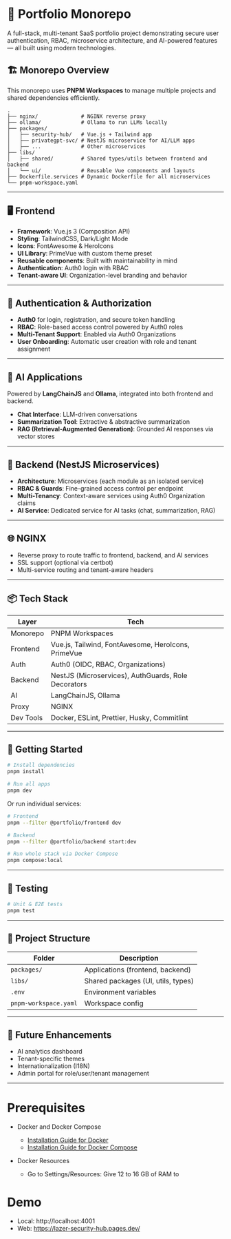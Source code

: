 # 🧩 Portfolio Monorepo

A full-stack, multi-tenant SaaS portfolio project demonstrating secure user authentication, RBAC, microservice architecture, and AI-powered features — all built using modern technologies.

## 🏗️ Monorepo Overview

This monorepo uses **PNPM Workspaces** to manage multiple projects and shared dependencies efficiently.

```
.
├── nginx/              # NGINX reverse proxy
├── ollama/             # Ollama to run LLMs locally
├── packages/
│   ├── security-hub/   # Vue.js + Tailwind app
│   ├── privategpt-svc/ # NestJS microservice for AI/LLM apps
│   ├── ...             # Other microservices
├── libs/
│   ├── shared/         # Shared types/utils between frontend and backend
│   └── ui/             # Reusable Vue components and layouts
├── Dockerfile.services # Dynamic Dockerfile for all microservices
└── pnpm-workspace.yaml
```

---

## 🖥️ Frontend

- **Framework**: Vue.js 3 (Composition API)
- **Styling**: TailwindCSS, Dark/Light Mode
- **Icons**: FontAwesome & HeroIcons
- **UI Library**: PrimeVue with custom theme preset
- **Reusable components**: Built with maintainability in mind
- **Authentication**: Auth0 login with RBAC
- **Tenant-aware UI**: Organization-level branding and behavior

---

## 🔐 Authentication & Authorization

- **Auth0** for login, registration, and secure token handling
- **RBAC**: Role-based access control powered by Auth0 roles
- **Multi-Tenant Support**: Enabled via Auth0 Organizations
- **User Onboarding**: Automatic user creation with role and tenant assignment

---

## 🧠 AI Applications

Powered by **LangChainJS** and **Ollama**, integrated into both frontend and backend.

- **Chat Interface**: LLM-driven conversations
- **Summarization Tool**: Extractive & abstractive summarization
- **RAG (Retrieval-Augmented Generation)**: Grounded AI responses via vector stores

---

## 🔧 Backend (NestJS Microservices)

- **Architecture**: Microservices (each module as an isolated service)
- **RBAC & Guards**: Fine-grained access control per endpoint
- **Multi-Tenancy**: Context-aware services using Auth0 Organization claims
- **AI Service**: Dedicated service for AI tasks (chat, summarization, RAG)

---

## 🌐 NGINX

- Reverse proxy to route traffic to frontend, backend, and AI services
- SSL support (optional via certbot)
- Multi-service routing and tenant-aware headers

---

## 📦 Tech Stack

| Layer       | Tech                                                |
|-------------|-----------------------------------------------------|
| Monorepo    | PNPM Workspaces                                     |
| Frontend    | Vue.js, Tailwind, FontAwesome, HeroIcons, PrimeVue  |
| Auth        | Auth0 (OIDC, RBAC, Organizations)                   |
| Backend     | NestJS (Microservices), AuthGuards, Role Decorators |
| AI          | LangChainJS, Ollama                                 |
| Proxy       | NGINX                                               |
| Dev Tools   | Docker, ESLint, Prettier, Husky, Commitlint         |

---

## 🚀 Getting Started

```bash
# Install dependencies
pnpm install

# Run all apps
pnpm dev
```

Or run individual services:

```bash
# Frontend
pnpm --filter @portfolio/frontend dev

# Backend
pnpm --filter @portfolio/backend start:dev

# Run whole stack via Docker Compose
pnpm compose:local

```

---

## 🧪 Testing

```bash
# Unit & E2E tests
pnpm test
```

---

## 📁 Project Structure

| Folder        | Description                            |
|---------------|----------------------------------------|
| `packages/`   | Applications (frontend, backend)|
| `libs/`       | Shared packages (UI, utils, types)     |
| `.env`        | Environment variables                  |
| `pnpm-workspace.yaml` | Workspace config               |

---

## 📌 Future Enhancements

- AI analytics dashboard
- Tenant-specific themes
- Internationalization (I18N)
- Admin portal for role/user/tenant management

---


# Prerequisites

- Docker and Docker Compose
  - [Installation Guide for Docker](https://docs.docker.com/get-started/get-docker/)
  - [Installation Guide for Docker Compose](https://docs.docker.com/compose/install/)

- Docker Resources

  - Go to Settings/Resources: Give 12 to 16 GB of RAM to


# Demo

- Local: http://localhost:4001
- Web: https://lazer-security-hub.pages.dev/
